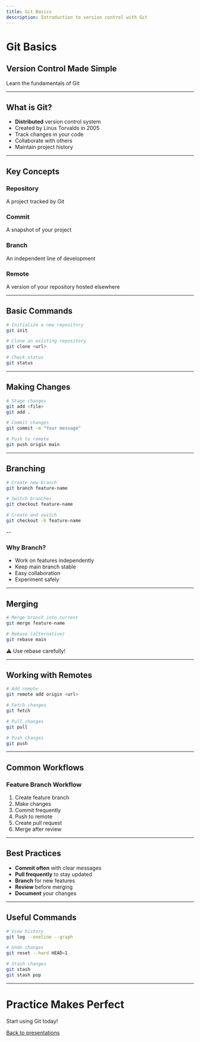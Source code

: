 ```yaml
---
title: Git Basics
description: Introduction to version control with Git
---
```


# Git Basics

## Version Control Made Simple

Learn the fundamentals of Git

---

## What is Git?

- **Distributed** version control system
- Created by Linus Torvalds in 2005
- Track changes in your code
- Collaborate with others
- Maintain project history

---

## Key Concepts

### Repository
A project tracked by Git

### Commit
A snapshot of your project

### Branch
An independent line of development

### Remote
A version of your repository hosted elsewhere

---

## Basic Commands

```bash
# Initialize a new repository
git init

# Clone an existing repository
git clone <url>

# Check status
git status
```

---

## Making Changes

```bash
# Stage changes
git add <file>
git add .

# Commit changes
git commit -m "Your message"

# Push to remote
git push origin main
```

---

## Branching

```bash
# Create new branch
git branch feature-name

# Switch branches
git checkout feature-name

# Create and switch
git checkout -b feature-name
```

--

### Why Branch?

- Work on features independently
- Keep main branch stable
- Easy collaboration
- Experiment safely

---

## Merging

```bash
# Merge branch into current
git merge feature-name

# Rebase (alternative)
git rebase main
```

⚠️ Use rebase carefully!

---

## Working with Remotes

```bash
# Add remote
git remote add origin <url>

# Fetch changes
git fetch

# Pull changes
git pull

# Push changes
git push
```

---

## Common Workflows

### Feature Branch Workflow

1. Create feature branch
2. Make changes
3. Commit frequently
4. Push to remote
5. Create pull request
6. Merge after review

---

## Best Practices

- **Commit often** with clear messages
- **Pull frequently** to stay updated
- **Branch** for new features
- **Review** before merging
- **Document** your changes

---

## Useful Commands

```bash
# View history
git log --oneline --graph

# Undo changes
git reset --hard HEAD~1

# Stash changes
git stash
git stash pop
```

---

# Practice Makes Perfect

Start using Git today!

[Back to presentations](/slides/)